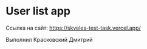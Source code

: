 # User list app
Ссылка на сайт: https://skveles-test-task.vercel.app/


Выполнил Красковский Дмитрий

